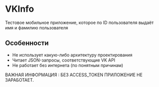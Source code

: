 # VKInfo
Тестовое мобильное приложение, которое по ID пользователя выдаёт имя и фамилию пользователя

## Особенности
- Не использует какую-либо архитектуру проектирования
- Читает JSON-запросы, соответствующие VK API
- Не работает без интернета (по понятным причинам)

ВАЖНАЯ ИНФОРМАЦИЯ : БЕЗ ACCESS_TOKEN ПРИЛОЖЕНИЕ НЕ ЗАРАБОТАЕТ.

